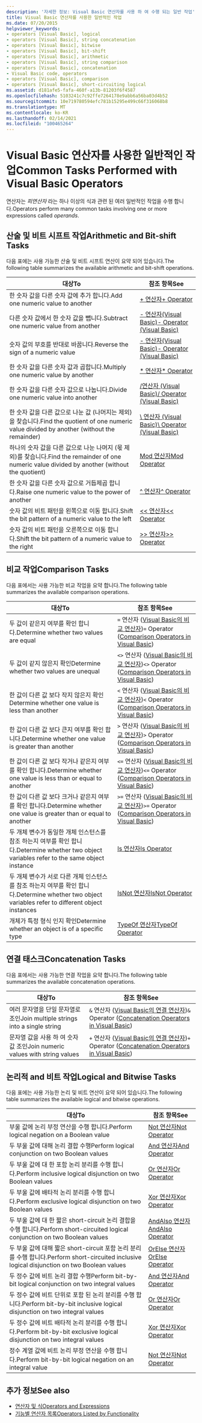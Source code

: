 ```yaml
---
description: '자세한 정보: Visual Basic 연산자를 사용 하 여 수행 되는 일반 작업'
title: Visual Basic 연산자를 사용한 일반적인 작업
ms.date: 07/20/2015
helpviewer_keywords:
- operators [Visual Basic], logical
- operators [Visual Basic], string concatenation
- operators [Visual Basic], bitwise
- operators [Visual Basic], bit-shift
- operators [Visual Basic], arithmetic
- operators [Visual Basic], string comparison
- operators [Visual Basic], concatenation
- Visual Basic code, operators
- operators [Visual Basic], comparison
- operators [Visual Basic], short-circuiting logical
ms.assetid: d181afe5-fafa-460f-a13b-81203f6f4587
ms.openlocfilehash: 5103241c7c92ffe7264178e9abb6a56ba03d4b52
ms.sourcegitcommit: 10e719780594efc781b15295e499c66f316068b8
ms.translationtype: MT
ms.contentlocale: ko-KR
ms.lasthandoff: 02/14/2021
ms.locfileid: "100465264"
---
```

# <a name="common-tasks-performed-with-visual-basic-operators"></a><span data-ttu-id="06303-103">Visual Basic 연산자를 사용한 일반적인 작업</span><span class="sxs-lookup"><span data-stu-id="06303-103">Common Tasks Performed with Visual Basic Operators</span></span>

<span data-ttu-id="06303-104">연산자는 *피연산자* 라는 하나 이상의 식과 관련 된 여러 일반적인 작업을 수행 합니다.</span><span class="sxs-lookup"><span data-stu-id="06303-104">Operators perform many common tasks involving one or more expressions called *operands*.</span></span>  
  
## <a name="arithmetic-and-bit-shift-tasks"></a><span data-ttu-id="06303-105">산술 및 비트 시프트 작업</span><span class="sxs-lookup"><span data-stu-id="06303-105">Arithmetic and Bit-shift Tasks</span></span>  

 <span data-ttu-id="06303-106">다음 표에는 사용 가능한 산술 및 비트 시프트 연산이 요약 되어 있습니다.</span><span class="sxs-lookup"><span data-stu-id="06303-106">The following table summarizes the available arithmetic and bit-shift operations.</span></span>  
  
|<span data-ttu-id="06303-107">대상</span><span class="sxs-lookup"><span data-stu-id="06303-107">To</span></span>|<span data-ttu-id="06303-108">참조 항목</span><span class="sxs-lookup"><span data-stu-id="06303-108">See</span></span>|  
|---|---|  
|<span data-ttu-id="06303-109">한 숫자 값을 다른 숫자 값에 추가 합니다.</span><span class="sxs-lookup"><span data-stu-id="06303-109">Add one numeric value to another</span></span>|[<span data-ttu-id="06303-110">+ 연산자</span><span class="sxs-lookup"><span data-stu-id="06303-110">+ Operator</span></span>](../../../language-reference/operators/addition-operator.md)|  
|<span data-ttu-id="06303-111">다른 숫자 값에서 한 숫자 값을 뺍니다.</span><span class="sxs-lookup"><span data-stu-id="06303-111">Subtract one numeric value from another</span></span>|[<span data-ttu-id="06303-112">- 연산자(Visual Basic)</span><span class="sxs-lookup"><span data-stu-id="06303-112">- Operator (Visual Basic)</span></span>](../../../language-reference/operators/subtraction-operator.md)|  
|<span data-ttu-id="06303-113">숫자 값의 부호를 반대로 바꿉니다.</span><span class="sxs-lookup"><span data-stu-id="06303-113">Reverse the sign of a numeric value</span></span>|[<span data-ttu-id="06303-114">- 연산자(Visual Basic)</span><span class="sxs-lookup"><span data-stu-id="06303-114">- Operator (Visual Basic)</span></span>](../../../language-reference/operators/subtraction-operator.md)|  
|<span data-ttu-id="06303-115">한 숫자 값을 다른 숫자 값과 곱합니다.</span><span class="sxs-lookup"><span data-stu-id="06303-115">Multiply one numeric value by another</span></span>|[<span data-ttu-id="06303-116">\* 연산자</span><span class="sxs-lookup"><span data-stu-id="06303-116">\* Operator</span></span>](../../../language-reference/operators/multiplication-operator.md)|  
|<span data-ttu-id="06303-117">한 숫자 값을 다른 숫자 값으로 나눕니다.</span><span class="sxs-lookup"><span data-stu-id="06303-117">Divide one numeric value into another</span></span>|[<span data-ttu-id="06303-118">/연산자 (Visual Basic)</span><span class="sxs-lookup"><span data-stu-id="06303-118">/ Operator (Visual Basic)</span></span>](../../../language-reference/operators/floating-point-division-operator.md)|  
|<span data-ttu-id="06303-119">한 숫자 값을 다른 값으로 나눈 값 (나머지는 제외)을 찾습니다.</span><span class="sxs-lookup"><span data-stu-id="06303-119">Find the quotient of one numeric value divided by another (without the remainder)</span></span>|[<span data-ttu-id="06303-120">\ 연산자 (Visual Basic)</span><span class="sxs-lookup"><span data-stu-id="06303-120">\ Operator (Visual Basic)</span></span>](../../../language-reference/operators/integer-division-operator.md)|  
|<span data-ttu-id="06303-121">하나의 숫자 값을 다른 값으로 나눈 나머지 (몫 제외)를 찾습니다.</span><span class="sxs-lookup"><span data-stu-id="06303-121">Find the remainder of one numeric value divided by another (without the quotient)</span></span>|[<span data-ttu-id="06303-122">Mod 연산자</span><span class="sxs-lookup"><span data-stu-id="06303-122">Mod Operator</span></span>](../../../language-reference/operators/mod-operator.md)|  
|<span data-ttu-id="06303-123">한 숫자 값을 다른 숫자 값으로 거듭제곱 합니다.</span><span class="sxs-lookup"><span data-stu-id="06303-123">Raise one numeric value to the power of another</span></span>|[<span data-ttu-id="06303-124">^ 연산자</span><span class="sxs-lookup"><span data-stu-id="06303-124">^ Operator</span></span>](../../../language-reference/operators/exponentiation-operator.md)|  
|<span data-ttu-id="06303-125">숫자 값의 비트 패턴을 왼쪽으로 이동 합니다.</span><span class="sxs-lookup"><span data-stu-id="06303-125">Shift the bit pattern of a numeric value to the left</span></span>|[<span data-ttu-id="06303-126"><\< 연산자</span><span class="sxs-lookup"><span data-stu-id="06303-126"><\< Operator</span></span>](../../../language-reference/operators/left-shift-operator.md)|  
|<span data-ttu-id="06303-127">숫자 값의 비트 패턴을 오른쪽으로 이동 합니다.</span><span class="sxs-lookup"><span data-stu-id="06303-127">Shift the bit pattern of a numeric value to the right</span></span>|[<span data-ttu-id="06303-128">>> 연산자</span><span class="sxs-lookup"><span data-stu-id="06303-128">>> Operator</span></span>](../../../language-reference/operators/right-shift-operator.md)|  
  
## <a name="comparison-tasks"></a><span data-ttu-id="06303-129">비교 작업</span><span class="sxs-lookup"><span data-stu-id="06303-129">Comparison Tasks</span></span>  

 <span data-ttu-id="06303-130">다음 표에서는 사용 가능한 비교 작업을 요약 합니다.</span><span class="sxs-lookup"><span data-stu-id="06303-130">The following table summarizes the available comparison operations.</span></span>  
  
|<span data-ttu-id="06303-131">대상</span><span class="sxs-lookup"><span data-stu-id="06303-131">To</span></span>|<span data-ttu-id="06303-132">참조 항목</span><span class="sxs-lookup"><span data-stu-id="06303-132">See</span></span>|  
|---|---|  
|<span data-ttu-id="06303-133">두 값이 같은지 여부를 확인 합니다.</span><span class="sxs-lookup"><span data-stu-id="06303-133">Determine whether two values are equal</span></span>|<span data-ttu-id="06303-134">`=` 연산자 ([Visual Basic의 비교 연산자](comparison-operators.md))</span><span class="sxs-lookup"><span data-stu-id="06303-134">`=` Operator ([Comparison Operators in Visual Basic](comparison-operators.md))</span></span>|  
|<span data-ttu-id="06303-135">두 값이 같지 않은지 확인</span><span class="sxs-lookup"><span data-stu-id="06303-135">Determine whether two values are unequal</span></span>|<span data-ttu-id="06303-136">`<>` 연산자 ([Visual Basic의 비교 연산자](comparison-operators.md))</span><span class="sxs-lookup"><span data-stu-id="06303-136">`<>` Operator ([Comparison Operators in Visual Basic](comparison-operators.md))</span></span>|  
|<span data-ttu-id="06303-137">한 값이 다른 값 보다 작지 않은지 확인</span><span class="sxs-lookup"><span data-stu-id="06303-137">Determine whether one value is less than another</span></span>|<span data-ttu-id="06303-138">`<` 연산자 ([Visual Basic의 비교 연산자](comparison-operators.md))</span><span class="sxs-lookup"><span data-stu-id="06303-138">`<` Operator ([Comparison Operators in Visual Basic](comparison-operators.md))</span></span>|  
|<span data-ttu-id="06303-139">한 값이 다른 값 보다 큰지 여부를 확인 합니다.</span><span class="sxs-lookup"><span data-stu-id="06303-139">Determine whether one value is greater than another</span></span>|<span data-ttu-id="06303-140">`>` 연산자 ([Visual Basic의 비교 연산자](comparison-operators.md))</span><span class="sxs-lookup"><span data-stu-id="06303-140">`>` Operator ([Comparison Operators in Visual Basic](comparison-operators.md))</span></span>|  
|<span data-ttu-id="06303-141">한 값이 다른 값 보다 작거나 같은지 여부를 확인 합니다.</span><span class="sxs-lookup"><span data-stu-id="06303-141">Determine whether one value is less than or equal to another</span></span>|<span data-ttu-id="06303-142">`<=` 연산자 ([Visual Basic의 비교 연산자](comparison-operators.md))</span><span class="sxs-lookup"><span data-stu-id="06303-142">`<=` Operator ([Comparison Operators in Visual Basic](comparison-operators.md))</span></span>|  
|<span data-ttu-id="06303-143">한 값이 다른 값 보다 크거나 같은지 여부를 확인 합니다.</span><span class="sxs-lookup"><span data-stu-id="06303-143">Determine whether one value is greater than or equal to another</span></span>|<span data-ttu-id="06303-144">`>=` 연산자 ([Visual Basic의 비교 연산자](comparison-operators.md))</span><span class="sxs-lookup"><span data-stu-id="06303-144">`>=` Operator ([Comparison Operators in Visual Basic](comparison-operators.md))</span></span>|  
|<span data-ttu-id="06303-145">두 개체 변수가 동일한 개체 인스턴스를 참조 하는지 여부를 확인 합니다.</span><span class="sxs-lookup"><span data-stu-id="06303-145">Determine whether two object variables refer to the same object instance</span></span>|[<span data-ttu-id="06303-146">Is 연산자</span><span class="sxs-lookup"><span data-stu-id="06303-146">Is Operator</span></span>](../../../language-reference/operators/is-operator.md)|  
|<span data-ttu-id="06303-147">두 개체 변수가 서로 다른 개체 인스턴스를 참조 하는지 여부를 확인 합니다.</span><span class="sxs-lookup"><span data-stu-id="06303-147">Determine whether two object variables refer to different object instances</span></span>|[<span data-ttu-id="06303-148">IsNot 연산자</span><span class="sxs-lookup"><span data-stu-id="06303-148">IsNot Operator</span></span>](../../../language-reference/operators/isnot-operator.md)|  
|<span data-ttu-id="06303-149">개체가 특정 형식 인지 확인</span><span class="sxs-lookup"><span data-stu-id="06303-149">Determine whether an object is of a specific type</span></span>|[<span data-ttu-id="06303-150">TypeOf 연산자</span><span class="sxs-lookup"><span data-stu-id="06303-150">TypeOf Operator</span></span>](../../../language-reference/operators/typeof-operator.md)|  
  
## <a name="concatenation-tasks"></a><span data-ttu-id="06303-151">연결 태스크</span><span class="sxs-lookup"><span data-stu-id="06303-151">Concatenation Tasks</span></span>  

 <span data-ttu-id="06303-152">다음 표에서는 사용 가능한 연결 작업을 요약 합니다.</span><span class="sxs-lookup"><span data-stu-id="06303-152">The following table summarizes the available concatenation operations.</span></span>  
  
|<span data-ttu-id="06303-153">대상</span><span class="sxs-lookup"><span data-stu-id="06303-153">To</span></span>|<span data-ttu-id="06303-154">참조 항목</span><span class="sxs-lookup"><span data-stu-id="06303-154">See</span></span>|  
|---|---|  
|<span data-ttu-id="06303-155">여러 문자열을 단일 문자열로 조인</span><span class="sxs-lookup"><span data-stu-id="06303-155">Join multiple strings into a single string</span></span>|<span data-ttu-id="06303-156">`&` 연산자 ([Visual Basic의 연결 연산자](concatenation-operators.md))</span><span class="sxs-lookup"><span data-stu-id="06303-156">`&` Operator ([Concatenation Operators in Visual Basic](concatenation-operators.md))</span></span>|  
|<span data-ttu-id="06303-157">문자열 값을 사용 하 여 숫자 값 조인</span><span class="sxs-lookup"><span data-stu-id="06303-157">Join numeric values with string values</span></span>|<span data-ttu-id="06303-158">`+` 연산자 ([Visual Basic의 연결 연산자](concatenation-operators.md))</span><span class="sxs-lookup"><span data-stu-id="06303-158">`+` Operator ([Concatenation Operators in Visual Basic](concatenation-operators.md))</span></span>|  
  
## <a name="logical-and-bitwise-tasks"></a><span data-ttu-id="06303-159">논리적 and 비트 작업</span><span class="sxs-lookup"><span data-stu-id="06303-159">Logical and Bitwise Tasks</span></span>  

 <span data-ttu-id="06303-160">다음 표에는 사용 가능한 논리 및 비트 연산이 요약 되어 있습니다.</span><span class="sxs-lookup"><span data-stu-id="06303-160">The following table summarizes the available logical and bitwise operations.</span></span>  
  
|<span data-ttu-id="06303-161">대상</span><span class="sxs-lookup"><span data-stu-id="06303-161">To</span></span>|<span data-ttu-id="06303-162">참조 항목</span><span class="sxs-lookup"><span data-stu-id="06303-162">See</span></span>|  
|---|---|  
|<span data-ttu-id="06303-163">부울 값에 논리 부정 연산을 수행 합니다.</span><span class="sxs-lookup"><span data-stu-id="06303-163">Perform logical negation on a Boolean value</span></span>|[<span data-ttu-id="06303-164">Not 연산자</span><span class="sxs-lookup"><span data-stu-id="06303-164">Not Operator</span></span>](../../../language-reference/operators/not-operator.md)|  
|<span data-ttu-id="06303-165">두 부울 값에 대해 논리 결합 수행</span><span class="sxs-lookup"><span data-stu-id="06303-165">Perform logical conjunction on two Boolean values</span></span>|[<span data-ttu-id="06303-166">And 연산자</span><span class="sxs-lookup"><span data-stu-id="06303-166">And Operator</span></span>](../../../language-reference/operators/and-operator.md)|  
|<span data-ttu-id="06303-167">두 부울 값에 대 한 포함 논리 분리를 수행 합니다.</span><span class="sxs-lookup"><span data-stu-id="06303-167">Perform inclusive logical disjunction on two Boolean values</span></span>|[<span data-ttu-id="06303-168">Or 연산자</span><span class="sxs-lookup"><span data-stu-id="06303-168">Or Operator</span></span>](../../../language-reference/operators/or-operator.md)|  
|<span data-ttu-id="06303-169">두 부울 값에 배타적 논리 분리를 수행 합니다.</span><span class="sxs-lookup"><span data-stu-id="06303-169">Perform exclusive logical disjunction on two Boolean values</span></span>|[<span data-ttu-id="06303-170">Xor 연산자</span><span class="sxs-lookup"><span data-stu-id="06303-170">Xor Operator</span></span>](../../../language-reference/operators/xor-operator.md)|  
|<span data-ttu-id="06303-171">두 부울 값에 대 한 짧은 short-circuit 논리 결합을 수행 합니다.</span><span class="sxs-lookup"><span data-stu-id="06303-171">Perform short-circuited logical conjunction on two Boolean values</span></span>|[<span data-ttu-id="06303-172">AndAlso 연산자</span><span class="sxs-lookup"><span data-stu-id="06303-172">AndAlso Operator</span></span>](../../../language-reference/operators/andalso-operator.md)|  
|<span data-ttu-id="06303-173">두 부울 값에 대해 짧은 short-circuit 포함 논리 분리를 수행 합니다.</span><span class="sxs-lookup"><span data-stu-id="06303-173">Perform short-circuited inclusive logical disjunction on two Boolean values</span></span>|[<span data-ttu-id="06303-174">OrElse 연산자</span><span class="sxs-lookup"><span data-stu-id="06303-174">OrElse Operator</span></span>](../../../language-reference/operators/orelse-operator.md)|  
|<span data-ttu-id="06303-175">두 정수 값에 비트 논리 결합 수행</span><span class="sxs-lookup"><span data-stu-id="06303-175">Perform bit-by-bit logical conjunction on two integral values</span></span>|[<span data-ttu-id="06303-176">And 연산자</span><span class="sxs-lookup"><span data-stu-id="06303-176">And Operator</span></span>](../../../language-reference/operators/and-operator.md)|  
|<span data-ttu-id="06303-177">두 정수 값에 비트 단위로 포함 된 논리 분리를 수행 합니다.</span><span class="sxs-lookup"><span data-stu-id="06303-177">Perform bit-by-bit inclusive logical disjunction on two integral values</span></span>|[<span data-ttu-id="06303-178">Or 연산자</span><span class="sxs-lookup"><span data-stu-id="06303-178">Or Operator</span></span>](../../../language-reference/operators/or-operator.md)|  
|<span data-ttu-id="06303-179">두 정수 값에 비트 배타적 논리 분리를 수행 합니다.</span><span class="sxs-lookup"><span data-stu-id="06303-179">Perform bit-by-bit exclusive logical disjunction on two integral values</span></span>|[<span data-ttu-id="06303-180">Xor 연산자</span><span class="sxs-lookup"><span data-stu-id="06303-180">Xor Operator</span></span>](../../../language-reference/operators/xor-operator.md)|  
|<span data-ttu-id="06303-181">정수 계열 값에 비트 논리 부정 연산을 수행 합니다.</span><span class="sxs-lookup"><span data-stu-id="06303-181">Perform bit-by-bit logical negation on an integral value</span></span>|[<span data-ttu-id="06303-182">Not 연산자</span><span class="sxs-lookup"><span data-stu-id="06303-182">Not Operator</span></span>](../../../language-reference/operators/not-operator.md)|  
  
## <a name="see-also"></a><span data-ttu-id="06303-183">추가 정보</span><span class="sxs-lookup"><span data-stu-id="06303-183">See also</span></span>

- [<span data-ttu-id="06303-184">연산자 및 식</span><span class="sxs-lookup"><span data-stu-id="06303-184">Operators and Expressions</span></span>](index.md)
- [<span data-ttu-id="06303-185">기능별 연산자 목록</span><span class="sxs-lookup"><span data-stu-id="06303-185">Operators Listed by Functionality</span></span>](../../../language-reference/operators/operators-listed-by-functionality.md)
